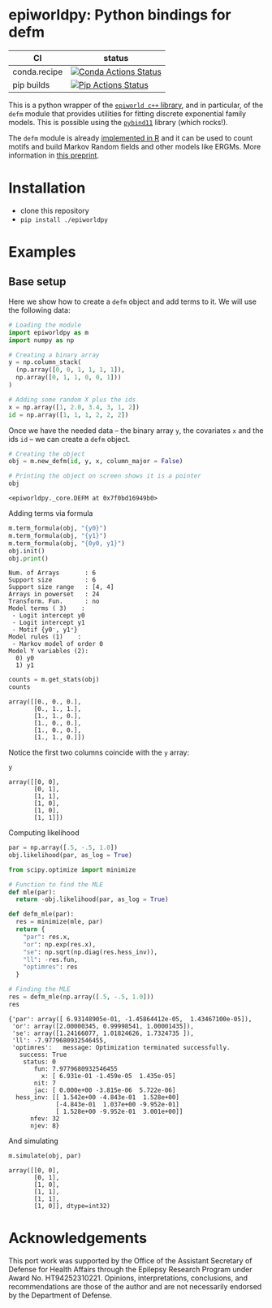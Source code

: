 # epiworldpy: Python bindings for defm

| CI           | status                                                                                                                                                                     |
|--------------|----------------------------------------------------------------------------------------------------------------------------------------------------------------------------|
| conda.recipe | [![Conda Actions Status](https://github.com/UofUEpiBio/epiworldpy/actions/workflows/conda.yml/badge.svg)](https://github.com/UofUEpiBio/epiworldpy/actions?query=workflow%3AConda) |
| pip builds   | [![Pip Actions Status](https://github.com/UofUEpiBio/epiworldpy/actions/workflows/pip.yml/badge.svg)](https://github.com/UofUEpiBio/epiworldpy/actions?query=workflow%3APip)       |

This is a python wrapper of the [`epiworld c++`
library](https://github.com/USCbiostats/epiworld), and in particular, of
the `defm` module that provides utilities for fitting discrete
exponential family models. This is possible using the
[`pybind11`](https://pybind11.readthedocs.io/en/stable/) library (which
rocks!).

The `defm` module is already
<a href="https://github.com/UofUEpiBio/defm" target="_blank">implemented
in R</a> and it can be used to count motifs and build Markov Random
fields and other models like ERGMs. More information in [this
preprint](https://arxiv.org/abs/2211.00627).

# Installation

- clone this repository
- `pip install ./epiworldpy`

# Examples

## Base setup

Here we show how to create a `defm` object and add terms to it. We will
use the following data:

``` python
# Loading the module
import epiworldpy as m
import numpy as np

# Creating a binary array
y = np.column_stack(
  (np.array([0, 0, 1, 1, 1, 1]),
  np.array([0, 1, 1, 0, 0, 1]))
)

# Adding some random X plus the ids
x = np.array([1, 2.0, 3.4, 3, 1, 2])
id = np.array([1, 1, 1, 2, 2, 2])
```

Once we have the needed data – the binary array `y`, the covariates `x`
and the ids `id` – we can create a `defm` object.

``` python
# Creating the object
obj = m.new_defm(id, y, x, column_major = False)

# Printing the object on screen shows it is a pointer
obj
```

    <epiworldpy._core.DEFM at 0x7f0bd16949b0>

Adding terms via formula

``` python
m.term_formula(obj, "{y0}")
m.term_formula(obj, "{y1}")
m.term_formula(obj, "{0y0, y1}")
obj.init()
obj.print() 
```

    Num. of Arrays       : 6
    Support size         : 6
    Support size range   : [4, 4]
    Arrays in powerset   : 24
    Transform. Fun.      : no
    Model terms ( 3)    :
     - Logit intercept y0
     - Logit intercept y1
     - Motif {y0⁻, y1⁺}
    Model rules (1)    :
     - Markov model of order 0
    Model Y variables (2):
      0) y0
      1) y1

``` python
counts = m.get_stats(obj)
counts
```

    array([[0., 0., 0.],
           [0., 1., 1.],
           [1., 1., 0.],
           [1., 0., 0.],
           [1., 0., 0.],
           [1., 1., 0.]])

Notice the first two columns coincide with the `y` array:

``` python
y
```

    array([[0, 0],
           [0, 1],
           [1, 1],
           [1, 0],
           [1, 0],
           [1, 1]])

Computing likelihood

``` python
par = np.array([.5, -.5, 1.0])
obj.likelihood(par, as_log = True)

from scipy.optimize import minimize

# Function to find the MLE
def mle(par):
  return -obj.likelihood(par, as_log = True)

def defm_mle(par):
  res = minimize(mle, par)
  return {
    "par": res.x,
    "or": np.exp(res.x),
    "se": np.sqrt(np.diag(res.hess_inv)),
    "ll": -res.fun,
    "optimres": res
  }

# Finding the MLE
res = defm_mle(np.array([.5, -.5, 1.0]))
res
```

    {'par': array([ 6.93148905e-01, -1.45864412e-05,  1.43467100e-05]),
     'or': array([2.00000345, 0.99998541, 1.00001435]),
     'se': array([1.24166077, 1.01824626, 1.7324735 ]),
     'll': -7.9779680932546455,
     'optimres':   message: Optimization terminated successfully.
       success: True
        status: 0
           fun: 7.9779680932546455
             x: [ 6.931e-01 -1.459e-05  1.435e-05]
           nit: 7
           jac: [ 0.000e+00 -3.815e-06  5.722e-06]
      hess_inv: [[ 1.542e+00 -4.843e-01  1.528e+00]
                 [-4.843e-01  1.037e+00 -9.952e-01]
                 [ 1.528e+00 -9.952e-01  3.001e+00]]
          nfev: 32
          njev: 8}

And simulating

``` python
m.simulate(obj, par)
```

    array([[0, 0],
           [0, 1],
           [1, 0],
           [1, 1],
           [1, 1],
           [1, 0]], dtype=int32)

# Acknowledgements

This port work was supported by the Office of the Assistant Secretary of
Defense for Health Affairs through the Epilepsy Research Program under
Award No. HT94252310221. Opinions, interpretations, conclusions, and
recommendations are those of the author and are not necessarily endorsed
by the Department of Defense.
